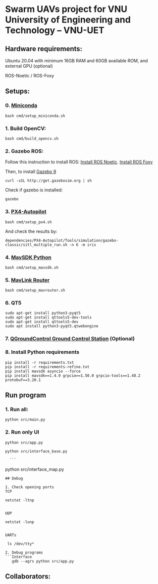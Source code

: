 # Swarm UAVs project for VNU University of Engineering and Technology – VNU-UET

## Hardware requirements:

Ubuntu 20.04 with minimum 16GB RAM and 60GB available ROM, and external GPU (optional)

ROS-Noetic / ROS-Foxy

## Setups:

### 0. [Miniconda](https://docs.anaconda.com/free/miniconda/miniconda-install/)

```
bash cmd/setup_miniconda.sh
```

### 1. Build OpenCV:

```
bash cmd/build_opencv.sh
```

### 2. Gazebo ROS:

Follow this instruction to install ROS: [Install ROS Noetic](https://wiki.ros.org/noetic/Installation/Ubuntu). [Install ROS Foxy](https://docs.ros.org/en/foxy/Installation/Ubuntu-Install-Debians.html)</br>

Then, to install [Gazebo 9](https://classic.gazebosim.org/tutorials?cat=install&tut=install_ubuntu&ver=9.0)

```
curl -sSL http://get.gazebosim.org | sh
```

Check if gazebo is installed:

```
gazebo
```

### 3. [PX4-Autopilot](https://github.com/PX4/PX4-Autopilot.git)

```
bash cmd/setup_px4.sh
```

And check the results by:

```
dependencies/PX4-Autopilot/Tools/simulation/gazebo-classic/sitl_multiple_run.sh -n 6 -m iris
```

### 4. [MavSDK Python](https://github.com/mavlink/MAVSDK-Python.git)

```
bash cmd/setup_mavsdk.sh
```

### 5. [MavLink Router](https://github.com/intel/mavlink-router.git)

```
bash cmd/setup_mavrouter.sh
```

### 6. QT5

```
sudo apt-get install python3-pyqt5
sudo apt-get install qttools5-dev-tools
sudo apt-get install qttools5-dev
sudo apt install python3-pyqt5.qtwebengine
```

### 7. [QGroundControl Ground Control Station](https://github.com/mavlink/qgroundcontrol/releases) (Optional)

### 8. Install Python requirements

```
pip install -r requirements.txt
pip install -r requirements-refine.txt
pip install mavsdk asyncio --force
pip install mavsdk==1.4.9 grpcio==1.50.0 grpcio-tools==1.48.2 protobuf==3.20.1
```

## Run program

### 1. Run all:

```
python src/main.py
```

### 2. Run only UI

```
python src/app.py
```

```
python src/interface_base.py
```

      ```

python src/interface_map.py

```
## Debug

1. Check opening ports
TCP

```

    netstat -ltnp

```

UDP

```

    netstat -lunp

```

UARTs

```

     ls /dev/tty*

````
2. Debug programs
```Interface
   gdb --agrs python src/app.py
````

## Collaborators:

